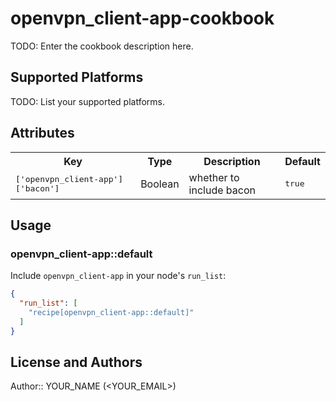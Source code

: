 # openvpn_client-app-cookbook

TODO: Enter the cookbook description here.

## Supported Platforms

TODO: List your supported platforms.

## Attributes

<table>
  <tr>
    <th>Key</th>
    <th>Type</th>
    <th>Description</th>
    <th>Default</th>
  </tr>
  <tr>
    <td><tt>['openvpn_client-app']['bacon']</tt></td>
    <td>Boolean</td>
    <td>whether to include bacon</td>
    <td><tt>true</tt></td>
  </tr>
</table>

## Usage

### openvpn_client-app::default

Include `openvpn_client-app` in your node's `run_list`:

```json
{
  "run_list": [
    "recipe[openvpn_client-app::default]"
  ]
}
```

## License and Authors

Author:: YOUR_NAME (<YOUR_EMAIL>)
